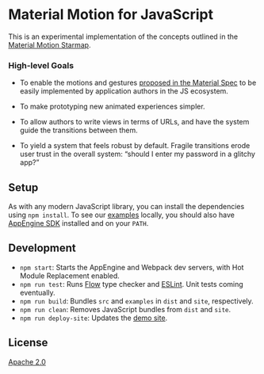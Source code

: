 # Material Motion for JavaScript #

This is an experimental implementation of the concepts outlined in the [Material
Motion Starmap](https://material-motion.gitbooks.io/material-motion-starmap/content/).

### High-level Goals ###

- To enable the motions and gestures [proposed in the Material
  Spec](https://material.google.com/motion/material-motion.html) to be easily
  implemented by application authors in the JS ecosystem.

- To make prototyping new animated experiences simpler.

- To allow authors to write views in terms of URLs, and have the system guide
  the transitions between them.

- To yield a system that feels robust by default.  Fragile transitions erode
  user trust in the overall system: “should I enter my password in a glitchy
  app?”

## Setup ##

As with any modern JavaScript library, you can install the dependencies using
`npm install`.  To see our [examples](https://material-motion.appspot.com/)
locally, you should also have [AppEngine
SDK](https://cloud.google.com/appengine/downloads) installed and on your `PATH`.

## Development ##

- `npm start`: Starts the AppEngine and Webpack dev servers, with Hot Module
  Replacement enabled.
- `npm run test`: Runs [Flow](https://flowtype.org/) type checker and
  [ESLint](http://eslint.org/).  Unit tests coming eventually.
- `npm run build`: Bundles `src` and `examples` in `dist` and `site`,
  respectively.
- `npm run clean`: Removes JavaScript bundles from `dist` and `site`.
- `npm run deploy-site`: Updates the [demo
  site](https://material-motion.appspot.com/).

## License ##

[Apache 2.0](http://www.apache.org/licenses/LICENSE-2.0)
